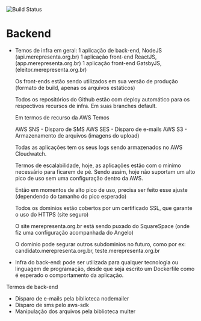 ![Build Status](https://codebuild.us-east-1.amazonaws.com/badges?uuid=eyJlbmNyeXB0ZWREYXRhIjoiL3JZVlczcnJ5bTVmNW9DemwycEF0cGxHdW9OcHZHUXJLdG9ORzJqTHVtN1F5SFJ6U1BHdmVPUlpSc0hRaGxYSE00SnVRSmp6Mjk2eFcrZ2dKSXJJYjljPSIsIml2UGFyYW1ldGVyU3BlYyI6IlFXdmdHaXhYYWVGZDZOeVkiLCJtYXRlcmlhbFNldFNlcmlhbCI6MX0%3D&branch=master)

# Backend

- Temos de infra em geral:
  1 aplicação de back-end, NodeJS (api.merepresenta.org.br)
  1 aplicação front-end ReactJS, (app.merepresenta.org.br)
  1 aplicação front-end GatsbyJS, (eleitor.merepresenta.org.br)

  Os front-ends estão sendo utilizados em sua versão de produção (formato de build, apenas os arquivos estáticos)

  Todos os repositórios do Github estão com deploy automático para os respectivos recursos de infra. Em suas branches default.

  Em termos de recurso da AWS Temos

  AWS SNS - Disparo de SMS
  AWS SES - Disparo de e-mails
  AWS S3 - Armazenamento de arquivos (imagens do upload)

  Todas as aplicações tem os seus logs sendo armazenados no AWS Cloudwatch.

  Termos de escalabilidade, hoje, as aplicações estão com o minimo necessário para ficarem de pé. Sendo assim, hoje não suportam um alto pico de uso sem uma configuração dentro da AWS.

  Então em momentos de alto pico de uso, precisa ser feito esse ajuste (dependendo do tamanho do pico esperado)

  Todos os dominios estão cobertos por um certificado SSL, que garante o uso do HTTPS (site seguro)

  O site merepresenta.org.br está sendo puxado do SquareSpace (onde fiz uma configuração acompanhada do Angelo)

  O dominio pode segurar outros subdominios no futuro, como por ex: candidato.merepresenta.org.br, teste.merepresenta.org.br


 - Infra do back-end: pode ser utilizada para qualquer tecnologia ou linguagem de programação, desde que seja escrito um Dockerfile como é esperado o comportamento da aplicação.


  Termos de back-end 

  - Disparo de e-mails pela biblioteca nodemailer
  - Disparo de sms pelo aws-sdk 
  - Manipulação dos arquivos pela biblioteca multer




